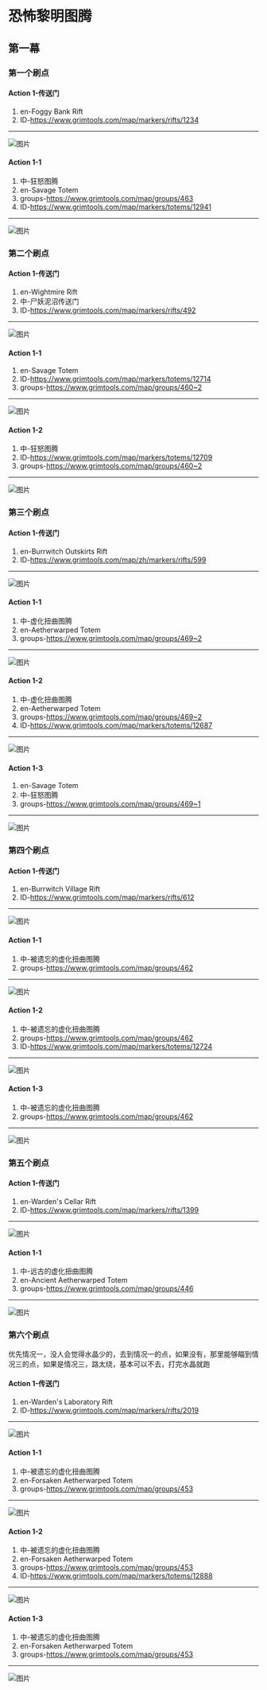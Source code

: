 # 恐怖黎明图腾
## 第一幕

### 第一个刷点
#### Action 1-传送门
1. en-Foggy Bank Rift
1. ID-<https://www.grimtools.com/map/markers/rifts/1234>
---
![图片](./img/01/pic-01.png)
#### Action 1-1
1. 中-狂怒图腾
1. en-Savage Totem
1. groups-<https://www.grimtools.com/map/groups/463>
1. ID-<https://www.grimtools.com/map/markers/totems/12941>
---
![图片](./img/01/pic-02.png)

### 第二个刷点
#### Action 1-传送门
1. en-Wightmire Rift
1. 中-尸妖泥沼传送门
1. ID-<https://www.grimtools.com/map/markers/rifts/492>
---
![图片](./img/01/pic-19.png)
#### Action 1-1
1. en-Savage Totem
1. ID-<https://www.grimtools.com/map/markers/totems/12714>
1. groups-<https://www.grimtools.com/map/groups/460~2>
---
![图片](./img/01/pic-13.png)
#### Action 1-2
1. 中-狂怒图腾
1. ID-<https://www.grimtools.com/map/markers/totems/12709>
1. groups-<https://www.grimtools.com/map/groups/460~2>
---
![图片](./img/01/pic-18.png)

### 第三个刷点
#### Action 1-传送门
1. en-Burrwitch Outskirts Rift
1. ID-<https://www.grimtools.com/map/zh/markers/rifts/599>
---
![图片](./img/01/pic-03.png)
#### Action 1-1
1. 中-虚化扭曲图腾
1. en-Aetherwarped Totem
1. groups-<https://www.grimtools.com/map/groups/469~2>
---
![图片](./img/01/pic-04.png)
#### Action 1-2
1. 中-虚化扭曲图腾
1. en-Aetherwarped Totem
1. groups-<https://www.grimtools.com/map/groups/469~2>
1. ID-<https://www.grimtools.com/map/markers/totems/12687>
---
![图片](./img/01/pic-17.png)
#### Action 1-3
1. en-Savage Totem
1. 中-狂怒图腾
1. groups-<https://www.grimtools.com/map/groups/469~1>
---
![图片](./img/01/pic-11.png)


### 第四个刷点
#### Action 1-传送门
1. en-Burrwitch Village Rift
1. ID-<https://www.grimtools.com/map/markers/rifts/612>
---
![图片](./img/01/pic-05.png)
#### Action 1-1
1. 中-被遗忘的虚化扭曲图腾
1. groups-<https://www.grimtools.com/map/groups/462>
---
![图片](./img/01/pic-06.png)
#### Action 1-2
1. 中-被遗忘的虚化扭曲图腾
1. groups-<https://www.grimtools.com/map/groups/462>
1. ID-<https://www.grimtools.com/map/markers/totems/12724>
---
![图片](./img/01/pic-12.png)
#### Action 1-3
1. 中-被遗忘的虚化扭曲图腾
1. groups-<https://www.grimtools.com/map/groups/462>
---
![图片](./img/01/pic-15.png)

### 第五个刷点
#### Action 1-传送门
1. en-Warden's Cellar Rift
1. ID-<https://www.grimtools.com/map/markers/rifts/1399>
---
![图片](./img/01/pic-07.png)
#### Action 1-1
1. 中-远古的虚化扭曲图腾
1. en-Ancient Aetherwarped Totem
1. groups-<https://www.grimtools.com/map/groups/446>
---
![图片](./img/01/pic-08.png)  

### 第六个刷点
优先情况一，没人会觉得水晶少的，去到情况一的点，如果没有，那里能够瞄到情况三的点，如果是情况三，路太绕，基本可以不去，打完水晶就跑

#### Action 1-传送门
1. en-Warden's Laboratory Rift
1. ID-<https://www.grimtools.com/map/markers/rifts/2019>
---
![图片](./img/01/pic-09.png)
#### Action 1-1
1. 中-被遗忘的虚化扭曲图腾
1. en-Forsaken Aetherwarped Totem
1. groups-<https://www.grimtools.com/map/groups/453>
---
![图片](./img/01/pic-14.png)
#### Action 1-2
1. 中-被遗忘的虚化扭曲图腾
1. en-Forsaken Aetherwarped Totem
1. groups-<https://www.grimtools.com/map/groups/453>
1. ID-<https://www.grimtools.com/map/markers/totems/12888>
---
![图片](./img/01/pic-16.png)
#### Action 1-3
1. 中-被遗忘的虚化扭曲图腾
1. en-Forsaken Aetherwarped Totem
1. groups-<https://www.grimtools.com/map/groups/453>
---
![图片](./img/01/pic-10.png)